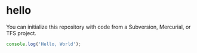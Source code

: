 # hello
You can initialize this repository with code from a Subversion, Mercurial, or TFS project.

```javascript
console.log('Hello, World');
```
